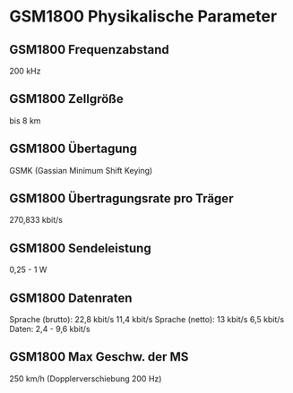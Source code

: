 # GSM1800 Physikalische Parameter

## GSM1800 Frequenzabstand

200 kHz

## GSM1800 Zellgröße

bis 8 km

## GSM1800 Übertagung

GSMK (Gassian Minimum Shift Keying)

## GSM1800 Übertragungsrate pro Träger

270,833 kbit/s

## GSM1800 Sendeleistung

0,25 - 1 W

## GSM1800 Datenraten

Sprache (brutto): 22,8 kbit/s 11,4 kbit/s
Sprache (netto): 13 kbit/s 6,5 kbit/s
Daten: 2,4 - 9,6 kbit/s

## GSM1800 Max Geschw. der MS

250 km/h (Dopplerverschiebung 200 Hz)